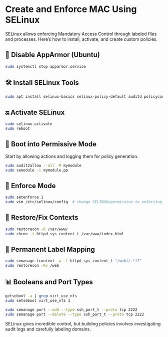 
# Create and Enforce MAC Using SELinux

SELinux allows enforcing Mandatory Access Control through labeled files and processes. Here’s how to install, activate, and create custom policies.

## 🛑 Disable AppArmor (Ubuntu)

```bash
sudo systemctl stop apparmor.service
```

## 🛠️ Install SELinux Tools

```bash
sudo apt install selinux-basics selinux-policy-default auditd policycoreutils
```

## 🔛 Activate SELinux

```bash
sudo selinux-activate
sudo reboot
```

## 📝 Boot into Permissive Mode

Start by allowing actions and logging them for policy generation.

```bash
sudo audit2allow --all -M mymodule
sudo semodule -i mymodule.pp
```

## 🔐 Enforce Mode

```bash
sudo setenforce 1
sudo vim /etc/selinux/config  # change SELINUX=permissive to enforcing
```

## 🔧 Restore/Fix Contexts

```bash
sudo restorecon -R /var/www/
sudo chcon -t httpd_sys_content_t /var/www/index.html
```

## 📁 Permanent Label Mapping

```bash
sudo semanage fcontext -a -t httpd_sys_content_t "/web(/.*)?"
sudo restorecon -Rv /web
```

## 📊 Booleans and Port Types

```bash
getsebool -a | grep virt_use_nfs
sudo setsebool virt_use_nfs 1

sudo semanage port --add --type ssh_port_t --proto tcp 2222
sudo semanage port --delete --type ssh_port_t --proto tcp 2222
```

SELinux gives incredible control, but building policies involves investigating audit logs and carefully labeling domains.
